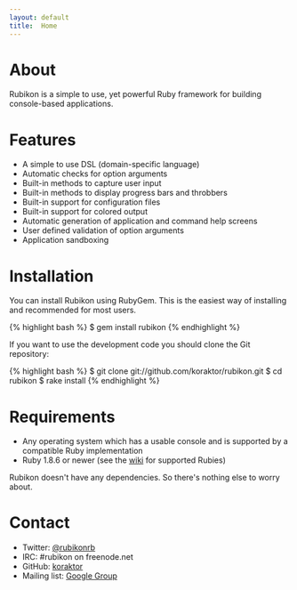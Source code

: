```yaml
---
layout: default
title:  Home
---
```

About
=====

Rubikon is a simple to use, yet powerful Ruby framework for building
console-based applications.

Features
========

* A simple to use DSL (domain-specific language)
* Automatic checks for option arguments
* Built-in methods to capture user input
* Built-in methods to display progress bars and throbbers
* Built-in support for configuration files
* Built-in support for colored output
* Automatic generation of application and command help screens
* User defined validation of option arguments
* Application sandboxing

Installation
============

You can install Rubikon using RubyGem. This is the easiest way of installing
and recommended for most users.

{% highlight bash %}
  $ gem install rubikon
{% endhighlight %}

If you want to use the development code you should clone the Git repository:

{% highlight bash %}
  $ git clone git://github.com/koraktor/rubikon.git
  $ cd rubikon
  $ rake install
{% endhighlight %}

Requirements
============

* Any operating system which has a usable console and is supported by a
  compatible Ruby implementation
* Ruby 1.8.6 or newer (see the [wiki][1] for supported Rubies)

Rubikon doesn't have any dependencies. So there's nothing else to worry
about.

Contact
=======

* Twitter: [@rubikonrb][2]
* IRC: #rubikon on freenode.net
* GitHub: [koraktor][3]
* Mailing list: [Google Group][4]

[1]: http://github.com/koraktor/rubikon/wiki/Compatibility
[2]: http://twitter.com/rubikonrb
[3]: http://github.com/koraktor
[4]: http://groups.google.com/group/rubikonrb
